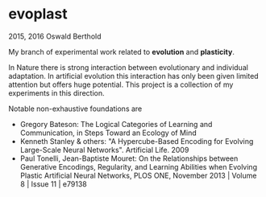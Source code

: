# evoplast

2015, 2016 Oswald Berthold

My branch of experimental work related to **evolution** and **plasticity**.

In Nature there is strong interaction between evolutionary and individual adaptation. In artificial evolution this interaction has only been given limited attention but offers huge potential. This project is a collection of my experiments in this direction.

Notable non-exhaustive foundations are
- Gregory Bateson: The Logical Categories of Learning and Communication, in Steps Toward an Ecology of Mind
- Kenneth Stanley & others: "A Hypercube-Based Encoding for Evolving Large-Scale Neural Networks". Artificial Life. 2009
- Paul Tonelli, Jean-Baptiste Mouret: On the Relationships between Generative Encodings, Regularity, and Learning Abilities when Evolving Plastic Artificial Neural Networks, PLOS ONE, November 2013 | Volume 8 | Issue 11 | e79138

